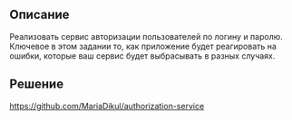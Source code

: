 ## Описание
Реализовать сервис авторизации пользователей по логину и паролю. Ключевое в этом задании то, как приложение будет реагировать на ошибки, которые ваш сервис будет выбрасывать в разных случаях.
## Решение
https://github.com/MariaDikul/authorization-service
